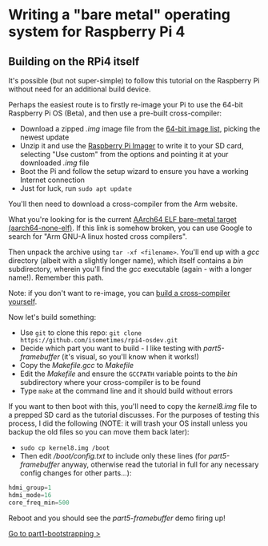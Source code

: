 Writing a "bare metal" operating system for Raspberry Pi 4
==========================================================

Building on the RPi4 itself
---------------------------

It's possible (but not super-simple) to follow this tutorial on the Raspberry Pi without need for an additional build device.

Perhaps the easiest route is to firstly re-image your Pi to use the 64-bit Raspberry Pi OS (Beta), and then use a pre-built cross-compiler:

 * Download a zipped _.img_ image file from the [64-bit image list](https://downloads.raspberrypi.org/raspios_arm64/images/), picking the newest update
 * Unzip it and use the [Raspberry Pi Imager](https://www.raspberrypi.org/software/) to write it to your SD card, selecting "Use custom" from the options and pointing it at your downloaded _.img_ file
 * Boot the Pi and follow the setup wizard to ensure you have a working Internet connection
 * Just for luck, run `sudo apt update`

You'll then need to download a cross-compiler from the Arm website.

What you're looking for is the current [AArch64 ELF bare-metal target (aarch64-none-elf)](https://developer.arm.com/-/media/Files/downloads/gnu-a/10.2-2020.11/binrel/gcc-arm-10.2-2020.11-aarch64-aarch64-none-elf.tar.xz). If this link is somehow broken, you can use Google to search for "Arm GNU-A linux hosted cross compilers".

Then unpack the archive using `tar -xf <filename>`. You'll end up with a _gcc_ directory (albeit with a slightly longer name), which itself contains a _bin_ subdirectory, wherein you'll find the _gcc_ executable (again - with a longer name!). Remember this path.

Note: if you don't want to re-image, you can [build a cross-compiler yourself](https://wiki.osdev.org/GCC_Cross-Compiler).

Now let's build something:

 * Use `git` to clone this repo: `git clone https://github.com/isometimes/rpi4-osdev.git`
 * Decide which part you want to build - I like testing with _part5-framebuffer_ (it's visual, so you'll know when it works!)
 * Copy the _Makefile.gcc_ to _Makefile_
 * Edit the _Makefile_ and ensure the `GCCPATH` variable points to the _bin_ subdirectory where your cross-compiler is to be found
 * Type `make` at the command line and it should build without errors

If you want to then boot with this, you'll need to copy the _kernel8.img_ file to a prepped SD card as the tutorial discusses. For the purposes of testing this process, I did the following (NOTE: it will trash your OS install unless you backup the old files so you can move them back later):

 * `sudo cp kernel8.img /boot`
 * Then edit _/boot/config.txt_ to include only these lines (for _part5-framebuffer_ anyway, otherwise read the tutorial in full for any necessary config changes for other parts...):

```c
hdmi_group=1
hdmi_mode=16
core_freq_min=500
```

Reboot and you should see the _part5-framebuffer_ demo firing up!

[Go to part1-bootstrapping >](./part1-bootstrapping/)
